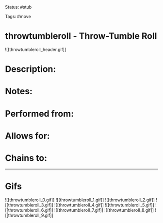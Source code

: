 Status: #stub

Tags: #move

# throwtumbleroll - Throw-Tumble Roll
![[throwtumbleroll_header.gif]]
# Description:


# Notes:


# Performed from:


# Allows for:


# Chains to:


___
# Gifs
![[throwtumbleroll_0.gif]]
![[throwtumbleroll_1.gif]]
![[throwtumbleroll_2.gif]]
![[throwtumbleroll_3.gif]]
![[throwtumbleroll_4.gif]]
![[throwtumbleroll_5.gif]]
![[throwtumbleroll_6.gif]]
![[throwtumbleroll_7.gif]]
![[throwtumbleroll_8.gif]]
![[throwtumbleroll_9.gif]]